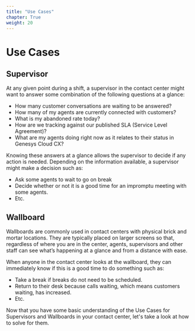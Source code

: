 ```yaml
---
title: "Use Cases"
chapter: True
weight: 20
---
```


# Use Cases
## Supervisor
At any given point during a shift, a supervisor in the contact center might want to answer some combination of the following questions at a glance:
- How many customer conversations are waiting to be answered?
- How many of my agents are currently connected with customers?
- What is my abandoned rate today?
- How are we tracking against our published SLA (Service Level Agreement)?
- What are my agents doing right now as it relates to their status in Genesys Cloud CX?

Knowing these answers at a glance allows the supervisor to decide if any action is needed. Depending on the information available, a supervisor might make a decision  such as:
- Ask some agents to wait to go on break
- Decide whether or not it is a good time for an impromptu meeting with some agents.
- Etc.
## Wallboard
Wallboards are commonly used in contact centers with physical brick and mortar locations. They are typically placed on larger screens so that, regardless of where you are in the center, agents, supervisors and other staff can see what’s happening at a glance and from a distance with ease. 

When anyone in the contact center looks at the wallboard, they can immediately know if this is a good time to do something such as:
- Take a break if breaks do not need to be scheduled.
- Return to their desk because calls waiting, which means customers waiting, has increased.
- Etc.

Now that you have some basic understanding of the Use Cases for Supervisors and Wallboards in your contact center, let's take a look at how to solve for them.
